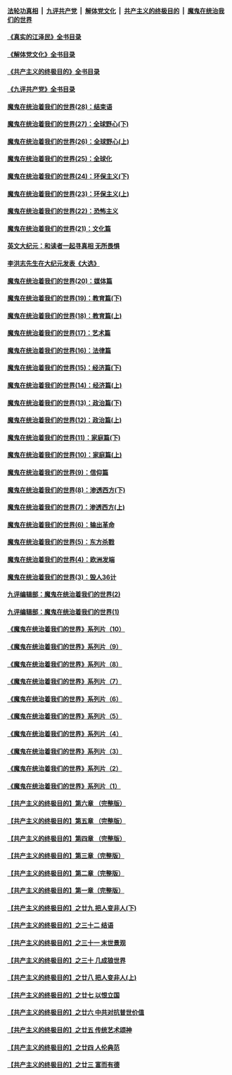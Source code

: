 ####  [法轮功真相](../../../../basic/blob/master/README.md?t=08120501) &nbsp;|&nbsp; [九评共产党](../../../../9ping.md/blob/master/README.md?t=08120501) &nbsp;|&nbsp; [解体党文化](../../../../jtdwh.md/blob/master/README.md?t=08120501)  &nbsp;|&nbsp; [共产主义的终极目的](../../../../gczydzjmd.md/blob/master/README.md?t=08120501) &nbsp;|&nbsp; [魔鬼在统治我们的世界](../../../../mgztzwmdsj.md/blob/master/README.md?t=08120501) 

#### [《真实的江泽民》全书目录](../pages/nsc422/n13721399.md?t=08120501) 

#### [《解体党文化》全书目录](../pages/nsc422/n13721157.md?t=08120501) 

#### [《共产主义的终极目的》全书目录](../pages/nsc422/n13721048.md?t=08120501) 

#### [《九评共产党》全书目录](../pages/nsc422/n13708085.md?t=08120501) 

#### [魔鬼在统治着我们的世界(28)：结束语](../pages/nsc422/n10936246.md?t=08120501) 

#### [魔鬼在统治着我们的世界(27)：全球野心(下)](../pages/nsc422/n10928319.md?t=08120501) 

#### [魔鬼在统治着我们的世界(26)：全球野心(上)](../pages/nsc422/n10900318.md?t=08120501) 

#### [魔鬼在统治着我们的世界(25)：全球化](../pages/nsc422/n10788205.md?t=08120501) 

#### [魔鬼在统治着我们的世界(24)：环保主义(下)](../pages/nsc422/n10695307.md?t=08120501) 

#### [魔鬼在统治着我们的世界(23)：环保主义(上)](../pages/nsc422/n10688613.md?t=08120501) 

#### [魔鬼在统治着我们的世界(22)：恐怖主义](../pages/nsc422/n10614727.md?t=08120501) 

#### [魔鬼在统治着我们的世界(21)：文化篇](../pages/nsc422/n10597706.md?t=08120501) 

#### [英文大纪元：和读者一起寻真相 无所畏惧](../pages/nsc422/n12542027.md?t=08120501) 

#### [李洪志先生在大纪元发表《大选》](../pages/nsc422/n12534746.md?t=08120501) 

#### [魔鬼在统治着我们的世界(20)：媒体篇](../pages/nsc422/n10586579.md?t=08120501) 

#### [魔鬼在统治着我们的世界(19)：教育篇(下)](../pages/nsc422/n10564808.md?t=08120501) 

#### [魔鬼在统治着我们的世界(18)：教育篇(上)](../pages/nsc422/n10526970.md?t=08120501) 

#### [魔鬼在统治着我们的世界(17)：艺术篇](../pages/nsc422/n10499093.md?t=08120501) 

#### [魔鬼在统治着我们的世界(16)：法律篇](../pages/nsc422/n10485969.md?t=08120501) 

#### [魔鬼在统治着我们的世界(15)：经济篇(下)](../pages/nsc422/n10469975.md?t=08120501) 

#### [魔鬼在统治着我们的世界(14)：经济篇(上)](../pages/nsc422/n10457370.md?t=08120501) 

#### [魔鬼在统治着我们的世界(13)：政治篇(下)](../pages/nsc422/n10448270.md?t=08120501) 

#### [魔鬼在统治着我们的世界(12)：政治篇(上)](../pages/nsc422/n10444576.md?t=08120501) 

#### [魔鬼在统治着我们的世界(11)：家庭篇(下)](../pages/nsc422/n10440961.md?t=08120501) 

#### [魔鬼在统治着我们的世界(10)：家庭篇(上)](../pages/nsc422/n10435448.md?t=08120501) 

#### [魔鬼在统治着我们的世界(9)：信仰篇](../pages/nsc422/n10432159.md?t=08120501) 

#### [魔鬼在统治着我们的世界(8)：渗透西方(下)](../pages/nsc422/n10429603.md?t=08120501) 

#### [魔鬼在统治着我们的世界(7)：渗透西方(上)](../pages/nsc422/n10426013.md?t=08120501) 

#### [魔鬼在统治着我们的世界(6)：输出革命](../pages/nsc422/n10421536.md?t=08120501) 

#### [魔鬼在统治着我们的世界(5)：东方杀戮](../pages/nsc422/n10417707.md?t=08120501) 

#### [魔鬼在统治着我们的世界(4)：欧洲发端](../pages/nsc422/n10414890.md?t=08120501) 

#### [魔鬼在统治着我们的世界(3)：毁人36计](../pages/nsc422/n10411583.md?t=08120501) 

#### [九评编辑部：魔鬼在统治着我们的世界(2)](../pages/nsc422/n10410036.md?t=08120501) 

#### [九评编辑部：魔鬼在统治着我们的世界(1)](../pages/nsc422/n10406825.md?t=08120501) 

#### [《魔鬼在统治着我们的世界》系列片（10）](../pages/nsc422/n12292670.md?t=08120501) 

#### [《魔鬼在统治着我们的世界》系列片（9）](../pages/nsc422/n12290859.md?t=08120501) 

#### [《魔鬼在统治着我们的世界》系列片（8）](../pages/nsc422/n12287445.md?t=08120501) 

#### [《魔鬼在统治着我们的世界》系列片（7）](../pages/nsc422/n12283425.md?t=08120501) 

#### [《魔鬼在统治着我们的世界》系列片（6）](../pages/nsc422/n12282314.md?t=08120501) 

#### [《魔鬼在统治着我们的世界》系列片（5）](../pages/nsc422/n12281419.md?t=08120501) 

#### [《魔鬼在统治着我们的世界》系列片（4）](../pages/nsc422/n12274024.md?t=08120501) 

#### [《魔鬼在统治着我们的世界》系列片（3）](../pages/nsc422/n12271322.md?t=08120501) 

#### [《魔鬼在统治着我们的世界》系列片（2）](../pages/nsc422/n12269049.md?t=08120501) 

#### [《魔鬼在统治着我们的世界》系列片（1）](../pages/nsc422/n12267575.md?t=08120501) 

#### [【共产主义的终极目的】第六章 （完整版）](../pages/nsc422/n11428913.md?t=08120501) 

#### [【共产主义的终极目的】第五章 （完整版）](../pages/nsc422/n11428912.md?t=08120501) 

#### [【共产主义的终极目的】第四章 （完整版）](../pages/nsc422/n11428907.md?t=08120501) 

#### [【共产主义的终极目的】第三章（完整版）](../pages/nsc422/n11428848.md?t=08120501) 

#### [【共产主义的终极目的】第二章（完整版）](../pages/nsc422/n11428831.md?t=08120501) 

#### [【共产主义的终极目的】第一章（完整版）](../pages/nsc422/n11417651.md?t=08120501) 

#### [【共产主义的终极目的】之廿九 把人变非人(下)](../pages/nsc422/n11344140.md?t=08120501) 

#### [【共产主义的终极目的】之三十二 结语](../pages/nsc422/n11360535.md?t=08120501) 

#### [【共产主义的终极目的】之三十一 末世景观](../pages/nsc422/n11351129.md?t=08120501) 

#### [【共产主义的终极目的】之三十 几成狼世界](../pages/nsc422/n11348280.md?t=08120501) 

#### [【共产主义的终极目的】之廿八 把人变非人(上)](../pages/nsc422/n11340492.md?t=08120501) 

#### [【共产主义的终极目的】之廿七 以恨立国](../pages/nsc422/n11336944.md?t=08120501) 

#### [【共产主义的终极目的】之廿六 中共对抗普世价值](../pages/nsc422/n11324785.md?t=08120501) 

#### [【共产主义的终极目的】之廿五 传统艺术颂神](../pages/nsc422/n11296396.md?t=08120501) 

#### [【共产主义的终极目的】之廿四 人伦典范](../pages/nsc422/n11296397.md?t=08120501) 

#### [【共产主义的终极目的】之廿三 富而有德](../pages/nsc422/n11283598.md?t=08120501) 

